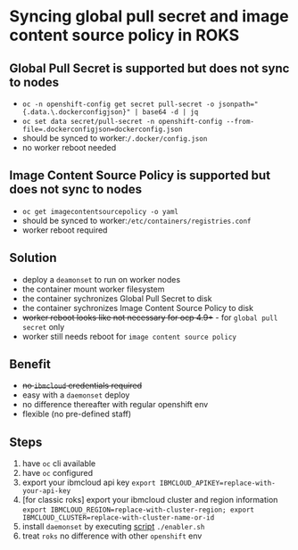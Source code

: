 # Syncing global pull secret and image content source policy in ROKS

## Global Pull Secret is supported but does not sync to nodes
- `oc -n openshift-config get secret pull-secret -o jsonpath="{.data.\.dockerconfigjson}" | base64 -d | jq`
- `oc set data secret/pull-secret -n openshift-config --from-file=.dockerconfigjson=dockerconfig.json`
- should be synced to worker:`/.docker/config.json`
- no worker reboot needed

## Image Content Source Policy is supported but does not sync to nodes
- `oc get imagecontentsourcepolicy -o yaml` 
- should be synced to worker:`/etc/containers/registries.conf`
- worker reboot required

## Solution
- deploy a `deamonset` to run on worker nodes
- the container mount worker filesystem
- the container sychronizes Global Pull Secret to disk
- the container sychronizes Image Content Source Policy to disk
- ~~worker reboot looks like not necessary for ocp 4.9+~~ - for `global pull secret` only
- worker still needs reboot for `image content source policy`

## Benefit
- ~~no `ibmcloud` credentials required~~
- easy with a `daemonset` deploy
- no difference thereafter with regular openshift env
- flexible (no pre-defined staff)

## Steps
1. have `oc` cli available
2. have `oc` configured
3. export your ibmcloud api key `export IBMCLOUD_APIKEY=replace-with-your-api-key`
4. [for classic roks] export your ibmcloud cluster and region information `export IBMCLOUD_REGION=replace-with-cluster-region; export IBMCLOUD_CLUSTER=replace-with-cluster-name-or-id`
5. install `daemonset` by executing [script](enabler.sh) `./enabler.sh`
6. treat `roks` no difference with other `openshift` env
